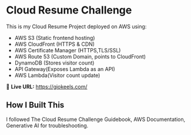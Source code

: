 # Cloud Resume Challenge

This is my Cloud Resume Project deployed on AWS using:

- AWS S3 (Static frontend hosting)
- AWS CloudFront (HTTPS & CDN)
- AWS Certificate Manager (HTTPS,TLS/SSL)
- AWS Route 53 (Custom Domain, points to CloudFront)
- DynamoDB (Stores visitor count)
- API Gateway(Exposes Lambda as an API)
- AWS Lambda(Visitor count update)

🚀 **Live URL:** https://giokeels.com/

## How I Built This

I followed The Cloud Resume Challenge Guidebook, AWS Documentation, Generative AI for troubleshooting.
